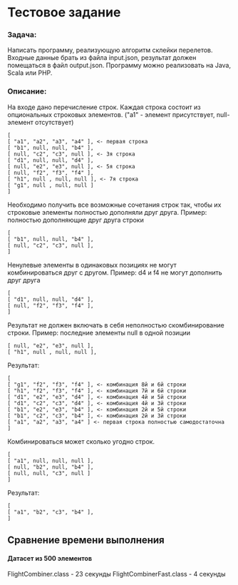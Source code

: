 # Тестовое задание

### Задача:

Написать программу, реализующую алгоритм склейки перелетов.
Входные данные брать из файла input.json, результат должен помещаться в файл output.json.
Программу можно реализовать на Java, Scala или PHP.

### Описание:

На входе дано перечисление строк. Каждая строка состоит из опциональных строковых элементов. ("a1" - элемент присутствует, null- элемент отсутствует)
```
[
[ "a1", "a2", "a3", "a4" ], <- первая строка
[ "b1", null, null, "b4" ],
[ null, "c2", "c3", null ], <- 3я строка
[ "d1", null, null, "d4" ],
[ null, "e2", "e3", null ], <- 5я строка
[ null, "f2", "f3", "f4" ],
[ "h1", null , null, null ], <- 7я строка
[ "g1", null , null, null ]
]
```

Необходимо получить все возможные сочетания строк так, чтобы их строковые элементы полностью дополняли друг друга.
Пример: полностью дополняющие друг друга строки
```
[
[ "b1", null, null, "b4" ],
[ null, "c2", "c3", null ],
]
```

Ненулевые элементы в одинаковых позициях не могут комбинироваться друг с другом.
Пример: d4 и f4 не могут дополнить друг друга
```
[
[ "d1", null, null, "d4" ],
[ null, "f2", "f3", "f4" ],
]
```

Результат не должен включать в себя неполностью скомбинирование строки.
Пример: последние элементы null в одной позиции
```
[ null, "e2", "e3", null ],
[ "h1", null , null, null ],
```
Результат:
```
[
[ "g1", "f2", "f3", "f4" ], <- комбинация 8й и 6й строки
[ "h1", "f2", "f3", "f4" ], <- комбинация 7й и 6й строки
[ "d1", "e2", "e3", "d4" ], <- комбинация 4й и 5й строки
[ "d1", "c2", "c3", "d4" ], <- комбинация 4й и 3й строки
[ "b1", "e2", "e3", "b4" ], <- комбинация 2й и 5й строки
[ "b1", "c2", "c3", "b4" ], <- комбинация 2й и 3й строки
[ "a1", "a2", "a3", "a4" ] <- первая строка полностью самодостаточна
]
```

Комбинироваться может сколько угодно строк.
```
[
[ "a1", null, null, null ],
[ null, "b2", null, "b4" ],
[ null, null, "c3", null ]
]
```
Результат:
```
[
[ "a1", "b2", "c3", "b4" ],
]
```

## Сравнение времени выполнения

#### Датасет из 500 элементов

FlightCombiner.class - 23 секунды
FlightCombinerFast.class - 4 секунды